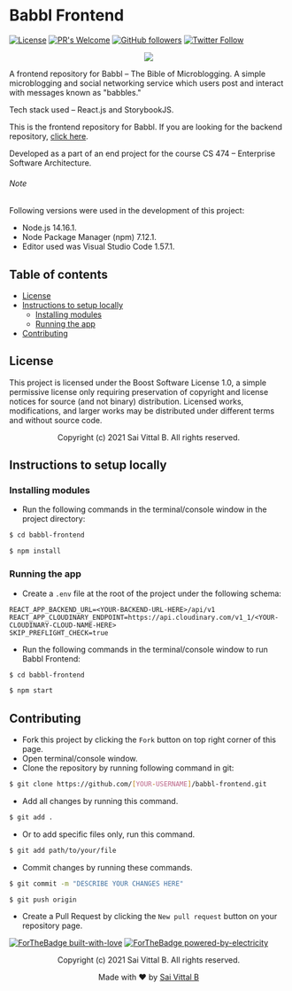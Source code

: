 # Babbl Frontend

[![License](https://img.shields.io/badge/License-BSL-blue.svg)](https://opensource.org/licenses/BSL-1.0)
[![PR's Welcome](https://img.shields.io/badge/PRs-welcome-brightgreen.svg?style=flat)](http://makeapullrequest.com)
[![GitHub followers](https://img.shields.io/github/followers/saivittalb.svg?style=social&label=Follow)](https://github.com/saivittalb?tab=followers)
[![Twitter Follow](https://img.shields.io/twitter/follow/saivittalb.svg?style=social)](https://twitter.com/saivittalb)

<p align="center"><img src="https://user-images.githubusercontent.com/36305142/122650928-2f3dc480-d153-11eb-91dd-fa9b36da173a.png"></p>

A frontend repository for Babbl – The Bible of Microblogging. A simple microblogging and social networking service which users post and interact with messages known as "babbles."

Tech stack used – React.js and StorybookJS.

This is the frontend repository for Babbl. If you are looking for the backend repository, [click here](https://github.com/saivittalb/babbl-backend).

Developed as a part of an end project for the course CS 474 – Enterprise Software Architecture.

###### Note

Following versions were used in the development of this project:

* Node.js 14.16.1.
* Node Package Manager (npm) 7.12.1.
* Editor used was Visual Studio Code 1.57.1.

## Table of contents

* [License](#license)
* [Instructions to setup locally](#instructions-to-setup-locally)
  * [Installing modules](#installing-modules)
  * [Running the app](#running-the-app)
* [Contributing](#contributing)

## License

This project is licensed under the Boost Software License 1.0, a simple permissive license only requiring preservation of copyright and license notices for source (and not binary) distribution. Licensed works, modifications, and larger works may be distributed under different terms and without source code.

<p align="center"> Copyright (c) 2021 Sai Vittal B. All rights reserved.</p>

## Instructions to setup locally

### Installing modules

* Run the following commands in the terminal/console window in the project directory:

```bash
$ cd babbl-frontend

$ npm install
```

### Running the app

* Create a ```.env``` file at the root of the project under the following schema:

```env
REACT_APP_BACKEND_URL=<YOUR-BACKEND-URL-HERE>/api/v1
REACT_APP_CLOUDINARY_ENDPOINT=https://api.cloudinary.com/v1_1/<YOUR-CLOUDINARY-CLOUD-NAME-HERE>
SKIP_PREFLIGHT_CHECK=true
```

* Run the following commands in the terminal/console window to run Babbl Frontend:

```bash
$ cd babbl-frontend

$ npm start
```

## Contributing

* Fork this project by clicking the ```Fork``` button on top right corner of this page.
* Open terminal/console window.
* Clone the repository by running following command in git:

```bash
$ git clone https://github.com/[YOUR-USERNAME]/babbl-frontend.git
```

* Add all changes by running this command.

```bash
$ git add .
```

* Or to add specific files only, run this command.

```bash
$ git add path/to/your/file
```

* Commit changes by running these commands.

```bash
$ git commit -m "DESCRIBE YOUR CHANGES HERE"

$ git push origin
```

* Create a Pull Request by clicking the ```New pull request``` button on your repository page.

[![ForTheBadge built-with-love](http://ForTheBadge.com/images/badges/built-with-love.svg)](https://GitHub.com/saivittalb/)
[![ForTheBadge powered-by-electricity](http://ForTheBadge.com/images/badges/powered-by-electricity.svg)](http://ForTheBadge.com)

<p align="center"> Copyright (c) 2021 Sai Vittal B. All rights reserved.</p>
<p align="center"> Made with ❤ by <a href="https://github.com/saivittalb">Sai Vittal B</a></p>